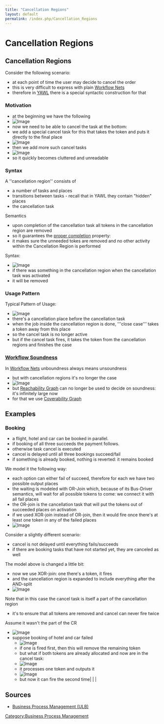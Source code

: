```yaml
---
title: "Cancellation Regions"
layout: default
permalink: /index.php/Cancellation_Regions
---
```


# Cancellation Regions

## Cancellation Regions
Consider the following scenario:
- at each point of time the user may decide to cancel the order 
- this is very difficult to express with plain [Workflow Nets](Workflow_Nets)
- therefore in [YAWL](YAWL) there is a special syntactic construction for that

### Motivation
- at the beginning we have the following
- <img src="https://raw.github.com/alexeygrigorev/wiki-figures/master/ulb/bpm/yawl/yawl-cr-motiv1.png" alt="Image">
- now we need to be able to cancel the task at the bottom:
- we add a special cancel task for this that takes the token and puts it directly to the final place
- <img src="https://raw.github.com/alexeygrigorev/wiki-figures/master/ulb/bpm/yawl/yawl-cr-motiv2.png" alt="Image">
- then we add more such cancel tasks
- <img src="https://raw.github.com/alexeygrigorev/wiki-figures/master/ulb/bpm/yawl/yawl-cr-motiv3.png" alt="Image">
- so it quickly becomes cluttered and unreadable


### Syntax
A ''cancellation region'' consists of
- a number of tasks and places 
- transitions between tasks - recall that in YAWL they contain "hidden" places
- the cancellation task


Semantics
- upon completion of the cancellation task all tokens in the cancellation region are removed
- so it guarantees the [proper completion](Workflow_Soundness) property:
- it makes sure the unneeded tokes are removed and no other activity within the Cancellation Region is performed


Syntax:
- <img src="https://raw.github.com/alexeygrigorev/wiki-figures/master/ulb/bpm/yawl/yawl-cr-syntax.png" alt="Image">
- if there was something in the cancellation region when the cancellation task was activated
- it will be removed


### Usage Pattern
Typical Pattern of Usage:
- <img src="https://raw.github.com/alexeygrigorev/wiki-figures/master/ulb/bpm/yawl/yawl-cr-pattern.png" alt="Image">
- there's a cancellation place before the cancellation task
- when the job inside the cancellation region is done, '''close case''' takes a token away from this place
- so the cancel task is no longer active 
- but if the cancel task fires, it takes the token from the cancellation regions and finishes the case


### [Workflow Soundness](Workflow_Soundness)
In [Workflow Nets](Workflow_Nets) unboundness always means unsoundness 
- but with cancellation regions it's no longer the case 
- <img src="https://raw.github.com/alexeygrigorev/wiki-figures/master/ulb/bpm/yawl/yawl-cr-unboundness.png" alt="Image">
- but [Reachability Graph](Reachability_Graph) can no longer be used to decide on soundness: it's infinitely large now
- for that we use [Coverability Graph](Coverability_Graph)


## Examples
### Booking
- a flight, hotel and car can be booked in parallel. 
- if booking of all three succeeds the payment follows. 
- otherwise task cancel is executed
- cancel is delayed until all three bookings succeed/fail
- if something is already booked, nothing is reverted: it remains booked


We model it the following way:
- each option can either fail of succeed, therefore for each we have two possible output places
- the waiting is modeled with OR-Join which, because of its Bus-Driver semantics, will wait for all possible tokens to come: we connect it with all fail places
- the OR-join is the cancellation task that will put the tokens out of succeeded places on activation
- if we used XOR-join instead of OR-join, then it would fire once there's at least one token in any of the failed places
- <img src="https://raw.github.com/alexeygrigorev/wiki-figures/master/ulb/bpm/yawl/yawl-cr-booking-1.png" alt="Image">



Consider a slightly different scenario:
- cancel is not delayed until everything fails/succeeds
- if there are booking tasks that have not started yet, they are canceled as well 


The model above is changed a little bit:
- now we use XOR-join: one there's a token, it fires
- and the cancellation region is expanded to include everything after the AND-split
- <img src="https://raw.github.com/alexeygrigorev/wiki-figures/master/ulb/bpm/yawl/yawl-cr-booking-2.png" alt="Image">

Note that in this case the cancel task is itself a part of the cancellation region
- it's to ensure that all tokens are removed and cancel can never fire twice

Assume it wasn't the part of the CR
- <img src="https://raw.github.com/alexeygrigorev/wiki-figures/master/ulb/bpm/yawl/yawl-cr-booking-3-nocr.png" alt="Image">
- suppose booking of hotel and car failed 
  - <img src="https://raw.github.com/alexeygrigorev/wiki-figures/master/ulb/bpm/yawl/yawl-cr-booking-3-2tok.png" alt="Image">
  - if one is fired first, then this will remove the remaining token
  - but what if both tokens are already allocated and now are in the cancel task:
  - <img src="https://raw.github.com/alexeygrigorev/wiki-figures/master/ulb/bpm/yawl/yawl-cr-booking-3-2tok2.png" alt="Image">
  - it processes one token and outputs it
  - <img src="https://raw.github.com/alexeygrigorev/wiki-figures/master/ulb/bpm/yawl/yawl-cr-booking-3-2tok3.png" alt="Image">
  - but now it can fire the second time|   | |
## Sources
- [Business Process Management (ULB)](Business_Process_Management_(ULB))

[Category:Business Process Management](Category_Business_Process_Management)